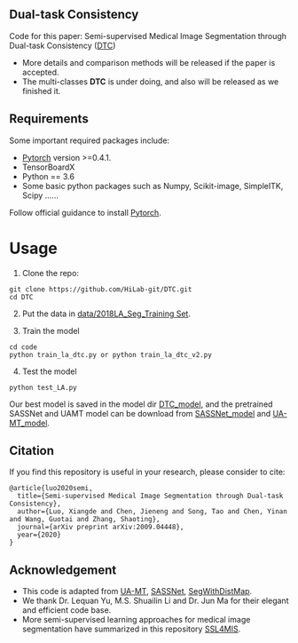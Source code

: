 ## Dual-task Consistency
Code for this paper: Semi-supervised Medical Image Segmentation through Dual-task Consistency ([DTC](https://arxiv.org/pdf/2009.04448.pdf))
* More details and comparison methods will be released if the paper is accepted. 
* The multi-classes **DTC** is under doing, and also will be released as we finished it.
## Requirements
Some important required packages include:
* [Pytorch][torch_link] version >=0.4.1.
* TensorBoardX
* Python == 3.6 
* Some basic python packages such as Numpy, Scikit-image, SimpleITK, Scipy ......

Follow official guidance to install [Pytorch][torch_link].

[torch_link]:https://pytorch.org/

# Usage

1. Clone the repo:
```
git clone https://github.com/HiLab-git/DTC.git 
cd DTC
```
2. Put the data in [data/2018LA_Seg_Training Set](https://github.com/Luoxd1996/DTC/tree/master/data/2018LA_Seg_Training%20Set).

3. Train the model
```
cd code
python train_la_dtc.py or python train_la_dtc_v2.py
```

4. Test the model
```
python test_LA.py
```
Our best model is saved in the model dir [DTC_model](https://github.com/Luoxd1996/DTC/tree/master/model), and the pretrained SASSNet and UAMT model can be download from [SASSNet_model](https://github.com/kleinzcy/SASSnet/tree/master/model) and [UA-MT_model](https://github.com/yulequan/UA-MT/tree/master/model).

## Citation
If you find this repository is useful in your research, please consider to cite:

	@article{luo2020semi,
	  title={Semi-supervised Medical Image Segmentation through Dual-task Consistency},
	  author={Luo, Xiangde and Chen, Jieneng and Song, Tao and Chen, Yinan and Wang, Guotai and Zhang, Shaoting},
	  journal={arXiv preprint arXiv:2009.04448},
	  year={2020}
	}

## Acknowledgement
* This code is adapted from [UA-MT](https://github.com/yulequan/UA-MT), [SASSNet](https://github.com/kleinzcy/SASSnet), [SegWithDistMap](https://github.com/JunMa11/SegWithDistMap). 
* We thank Dr. Lequan Yu, M.S. Shuailin Li and Dr. Jun Ma for their elegant and efficient code base.
* More semi-supervised learning approaches for medical image segmentation have summarized in this repository [SSL4MIS](https://github.com/Luoxd1996/awesome-semi-supervised-learning-for-medical-image-segmentation).

